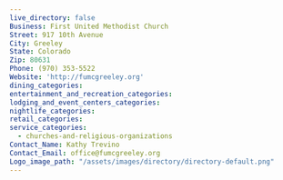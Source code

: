 ```yaml
---
live_directory: false
Business: First United Methodist Church
Street: 917 10th Avenue
City: Greeley
State: Colorado
Zip: 80631
Phone: (970) 353-5522
Website: 'http://fumcgreeley.org'
dining_categories:
entertainment_and_recreation_categories:
lodging_and_event_centers_categories:
nightlife_categories:
retail_categories:
service_categories:
  - churches-and-religious-organizations
Contact_Name: Kathy Trevino
Contact_Email: office@fumcgreeley.org
Logo_image_path: "/assets/images/directory/directory-default.png"
---
```



